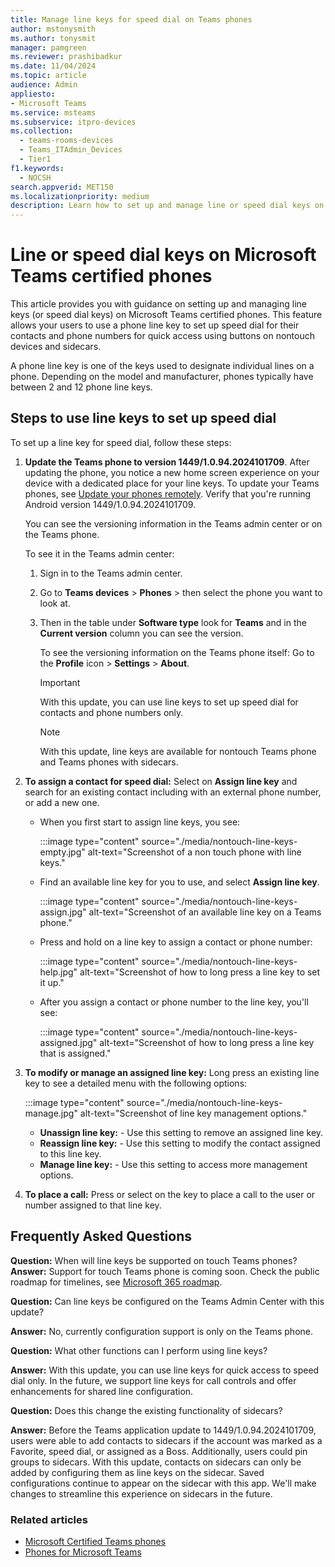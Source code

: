 ```yaml
---
title: Manage line keys for speed dial on Teams phones
author: mstonysmith
ms.author: tonysmit
manager: pamgreen
ms.reviewer: prashibadkur
ms.date: 11/04/2024
ms.topic: article
audience: Admin
appliesto:
- Microsoft Teams
ms.service: msteams
ms.subservice: itpro-devices
ms.collection:
  - teams-rooms-devices
  - Teams_ITAdmin_Devices
  - Tier1
f1.keywords:
  - NOCSH
search.appverid: MET150
ms.localizationpriority: medium
description: Learn how to set up and manage line or speed dial keys on Microsoft Teams certified phones for quick access to custom contacts and speed dial.
---
```


# Line or speed dial keys on Microsoft Teams certified phones

This article provides you with guidance on setting up and managing line keys (or speed dial keys) on Microsoft Teams certified phones. This feature allows your users to use a phone line key to set up speed dial for their contacts and phone numbers for quick access using buttons on nontouch devices and sidecars.

A phone line key is one of the keys used to designate individual lines on a phone. Depending on the model and manufacturer, phones typically have between 2 and 12 phone line keys.

## Steps to use line keys to set up speed dial

To set up a line key for speed dial, follow these steps:

1. **Update the Teams phone to version 1449/1.0.94.2024101709**. After updating the phone, you notice a new home screen experience on your device with a dedicated place for your line keys. To update your Teams phones, see [Update your phones remotely](remote-update-teams-phones.md).  Verify that you're running Android version 1449/1.0.94.2024101709.

    You can see the versioning information in the Teams admin center or on the Teams phone.

    To see it in the Teams admin center:

    1. Sign in to the Teams admin center.
    2. Go to **Teams devices** > **Phones** > then select the phone you want to look at.
    3. Then in the table under **Software type** look for **Teams** and in the **Current version** column you can see the version.

       To see the versioning information on the Teams phone itself: Go to the **Profile** icon > **Settings** > **About**.

       > [!IMPORTANT]
       > With this update, you can use line keys to set up speed dial for contacts and phone numbers only.

       > [!NOTE]
       > With this update, line keys are available for nontouch Teams phone and Teams phones with sidecars.

2. **To assign a contact for speed dial:** Select on **Assign line key** and search for an existing contact including with an external phone number, or add a new one.

    - When you first start to assign line keys, you see:

      :::image type="content" source="./media/nontouch-line-keys-empty.jpg" alt-text="Screenshot of a non touch phone with line keys."

    - Find an available line key for you to use, and select **Assign line key**.
  
      :::image type="content" source="./media/nontouch-line-keys-assign.jpg" alt-text="Screenshot of an available line key on a Teams phone."
  
    - Press and hold on a line key to assign a contact or phone number:

      :::image type="content" source="./media/nontouch-line-keys-help.jpg" alt-text="Screenshot of how to long press a line key to set it up."

    - After you assign a contact or phone number to the line key, you'll see:
  
      :::image type="content" source="./media/nontouch-line-keys-assigned.jpg" alt-text="Screenshot of how to long press a line key that is assigned."

3. **To modify or manage an assigned line key:** Long press an existing line key to see a detailed menu with the following options:

     :::image type="content" source="./media/nontouch-line-keys-manage.jpg" alt-text="Screenshot of line key management options."

    - **Unassign line key:** - Use this setting to remove an assigned line key.
    - **Reassign line key:** - Use this setting to modify the contact assigned to this line key.
    - **Manage line key:** - Use this setting to access more management options.
  
4. **To place a call:** Press or select on the key to place a call to the user or number assigned to that line key.

## Frequently Asked Questions

**Question:**   When will line keys be supported on touch Teams phones?  
**Answer:**  Support for touch Teams phone is coming soon. Check the public roadmap for timelines, see [Microsoft 365 roadmap](https://www.microsoft.com/microsoft-365/roadmap?filters=In%20development%2CLaunched%2CRolling%20out%2CMicrosoft%20Teams).

**Question:**  Can line keys be configured on the Teams Admin Center with this update?  

**Answer:**  No, currently configuration support is only on the Teams phone.

**Question:**  What other functions can I perform using line keys?  

**Answer:**  With this update, you can use line keys for quick access to speed dial only. In the future, we support line keys for call controls and offer enhancements for shared line configuration.

**Question:**  Does this change the existing functionality of sidecars?  

**Answer:**  Before the Teams application update to 1449/1.0.94.2024101709, users were able to add contacts to sidecars if the account was marked as a Favorite, speed dial, or assigned as a Boss. Additionally, users could pin groups to sidecars. With this update, contacts on sidecars can only be added by configuring them as line keys on the sidecar. Saved configurations continue to appear on the sidecar with this app. We'll make changes to streamline this experience on sidecars in the future.

### Related articles

- [Microsoft Certified Teams phones](../devices/teams-phones-certified-hardware.md)
- [Phones for Microsoft Teams](phones-for-teams.md)
